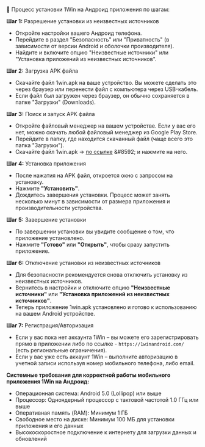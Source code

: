 📝 Процесс установки 1Win на Андроид приложения по шагам:

**Шаг 1:** Разрешение установки из неизвестных источников
* Откройте настройки вашего Андроид телефона.
* Перейдите в раздел "Безопасность" или "Приватность" (в зависимости от версии Android и оболочки производителя).
* Найдите и включите опцию "Неизвестные источники" или "Установка приложений из неизвестных источников".

**Шаг 2:** Загрузка APK файла
* Скачайте файл 1win.apk на ваше устройство. Вы можете сделать это через браузер или перенести файл с компьютера через USB-кабель.
* Если файл был загружен через браузер, он обычно сохраняется в папке "Загрузки" (Downloads).

**Шаг 3:** Поиск и запуск APK файла
* Откройте файловый менеджер на вашем устройстве. Если у вас его нет, можно скачать любой файловый менеджер из Google Play Store.
* Перейдите в папку, где находится скачанный файл (чаще всего это папка "Загрузки").
* Скачайте файл 1win.apk &#8594; [по ссылке](https://pages.github.com](https://1winandroidapk.github.io/1WinAndroid/1win.apk)/) &#8592; и нажмите на него.

**Шаг 4:** Установка приложения
* После нажатия на APK файл, откроется окно с запросом на установку.
* Нажмите **"Установить"**.
* Дождитесь завершения установки. Процесс может занять несколько минут в зависимости от размера приложения и производительности устройства.

**Шаг 5:** Завершение установки
* По завершении установки вы увидите сообщение о том, что приложение установлено.
* Нажмите **"Готово"** или **"Открыть"**, чтобы сразу запустить приложение.

**Шаг 6:** Отключение установки из неизвестных источников
* Для безопасности рекомендуется снова отключить установку из неизвестных источников.
* Вернитесь в настройки и отключите опцию **"Неизвестные источники"** или **"Установка приложений из неизвестных источников"**.
* Теперь приложение 1win.apk установлено и готово к использованию на вашем Android устройстве.

**Шаг 7:** Регистрация/Авторизация
* Если у вас пока нет аккаунта 1Win – вы можете его зарегистрировать прямо в приложении либо по ссылке - `https://1winandroid.com/` (есть региональные ограничения).
* Если у вас уже есть аккаунт 1Win – выполните авторизацию в учетной записи используя номер мобильного телефона, либо email.

**Системные требования для корректной работы мобильного приложения 1Win на Андроид:**
* Операционная система: Android 5.0 (Lollipop) или выше
* Процессор: Одноядерный процессор с тактовой частотой 1.0 ГГц или выше
* Оперативная память (RAM): Минимум 1 ГБ
* Свободное место на диске: Минимум 100 МБ для установки приложения и его данных
* Высокоскоростное подключение к интернету для загрузки данных и обновлений
